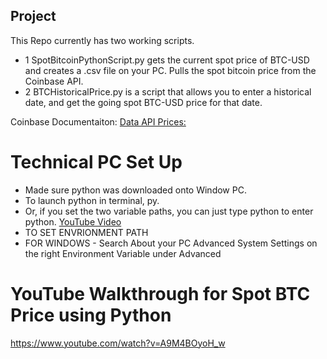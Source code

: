 ## Project

This Repo currently has two working scripts. 
- 1 SpotBitcoinPythonScript.py gets the current spot price of BTC-USD and creates a .csv file on your PC. Pulls the spot bitcoin price from the Coinbase API.
- 2 BTCHistoricalPrice.py is a script that allows you to enter a historical date, and get the going spot BTC-USD price for that date.

Coinbase Documentaiton:
[Data API Prices:](https://docs.cloud.coinbase.com/sign-in-with-coinbase/docs/api-prices)

# Technical PC Set Up
- Made sure python was downloaded onto Window PC.
- To launch python in terminal, py.
- Or, if you set the two variable paths, you can just type python to enter python. [YouTube Video](https://www.youtube.com/watch?v=4V14G5_CNGg&t=161s)
- TO SET ENVRIONMENT PATH
- FOR WINDOWS - Search About your PC Advanced System Settings on the right Environment Variable under Advanced

# YouTube Walkthrough for Spot BTC Price using Python
 https://www.youtube.com/watch?v=A9M4BOyoH_w 
